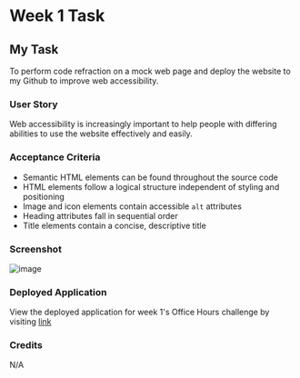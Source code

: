 # Week 1 Task

## My Task

To perform code refraction on a mock web page and deploy the website to my Github to improve web accessibility.

### User Story

Web accessibility is increasingly important to help people with differing abilities to use the website effectively and easily.

### Acceptance Criteria

* Semantic HTML elements can be found throughout the source code
* HTML elements follow a logical structure independent of styling and positioning
* Image and icon elements contain accessible `alt` attributes
* Heading attributes fall in sequential order
* Title elements contain a concise, descriptive title

### Screenshot

![image](/assets/images/screenshot.jpg)

### Deployed Application

View the deployed application for week 1's Office Hours challenge by visiting [link](https://makemassair.github.io/code-refactor-lesson)

### Credits 

N/A